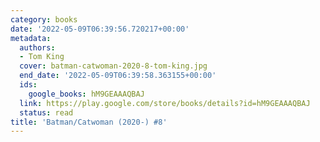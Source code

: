 ```yaml
---
category: books
date: '2022-05-09T06:39:56.720217+00:00'
metadata:
  authors:
  - Tom King
  cover: batman-catwoman-2020-8-tom-king.jpg
  end_date: '2022-05-09T06:39:58.363155+00:00'
  ids:
    google_books: hM9GEAAAQBAJ
  link: https://play.google.com/store/books/details?id=hM9GEAAAQBAJ
  status: read
title: 'Batman/Catwoman (2020-) #8'
---
```

